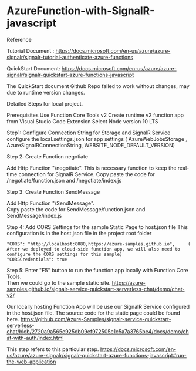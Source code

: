 # AzureFunction-with-SignalR-javascript

Reference

Tutorial Document :
https://docs.microsoft.com/en-us/azure/azure-signalr/signalr-tutorial-authenticate-azure-functions

QuickStart Document:
https://docs.microsoft.com/en-us/azure/azure-signalr/signalr-quickstart-azure-functions-javascript


The QuickStart document Github Repo failed to work without changes, may due to runtime version changes. 

Detailed Steps for local project. 

Prerequisites
Use Function Core Tools v2 
Create runtime v2 function app from Visual Studio Code Extension 
Select Node version 10 LTS

Step1: Configure Connection String for Storage and SignalR Service
configure the local.settings.json for app settings ( AzureWebJobsStorage , AzureSignalRConnectionString,  WEBSITE_NODE_DEFAULT_VERSION) 

Step 2: Create Function negotiate

Add Http Function "/negotiate".  This is necessary function to keep the real-time connection for SignalR Service. 
Copy paste the code for /negotiate/function.json and /negotiate/index.js 

Step 3: Create Function SendMessage

Add Http Function "/SendMessage".  
Copy paste the code for SendMessage/function.json and SendMessage/index.js

Step 4: Add CORS Settings for the sample Static Page to host.json file
This configuration is in the host.json file in the project root folder

    "CORS": "http://localhost:8080,https://azure-samples.github.io",     ( After we deployed to cloud-side function app, we will also need to configure the CORS settings for this sample)
    "CORSCredentials": true


Step 5: Enter "F5" button to run the function app locally with Function Core Tools.  
Then we could go to the sample static site.  https://azure-samples.github.io/signalr-service-quickstart-serverless-chat/demo/chat-v2/

Our locally hosting Function App will be use our SignalR Service configured in the host.json file. 
The source code for the static page could be found here. https://github.com/Azure-Samples/signalr-service-quickstart-serverless-chat/blob/2720a9a565e925db09ef972505e1c5a7a3765be4/docs/demo/chat-with-auth/index.html

This step refers to this particular step.  https://docs.microsoft.com/en-us/azure/azure-signalr/signalr-quickstart-azure-functions-javascript#run-the-web-application

